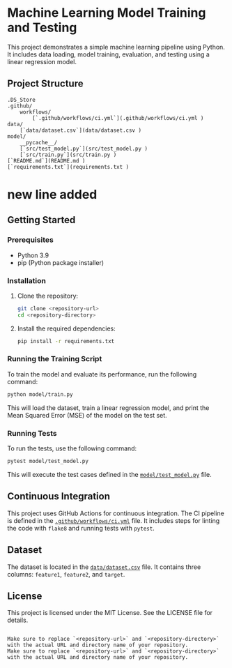# Machine Learning Model Training and Testing

This project demonstrates a simple machine learning pipeline using Python. It includes data loading, model training, evaluation, and testing using a linear regression model.

## Project Structure

```
.DS_Store
.github/
    workflows/
        [`.github/workflows/ci.yml`](.github/workflows/ci.yml )
data/
    [`data/dataset.csv`](data/dataset.csv )
model/
    __pycache__/
    [`src/test_model.py`](src/test_model.py )
    [`src/train.py`](src/train.py )
[`README.md`](README.md )
[`requirements.txt`](requirements.txt )
```

# new line added

## Getting Started

### Prerequisites

- Python 3.9
- pip (Python package installer)

### Installation

1. Clone the repository:

   ```sh
   git clone <repository-url>
   cd <repository-directory>
   ```

2. Install the required dependencies:
   ```sh
   pip install -r requirements.txt
   ```

### Running the Training Script

To train the model and evaluate its performance, run the following command:

```sh
python model/train.py
```

This will load the dataset, train a linear regression model, and print the Mean Squared Error (MSE) of the model on the test set.

### Running Tests

To run the tests, use the following command:

```sh
pytest model/test_model.py
```

This will execute the test cases defined in the [`model/test_model.py`](model/test_model.py) file.

## Continuous Integration

This project uses GitHub Actions for continuous integration. The CI pipeline is defined in the [`.github/workflows/ci.yml`](.github/workflows/ci.yml) file. It includes steps for linting the code with `flake8` and running tests with `pytest`.

## Dataset

The dataset is located in the [`data/dataset.csv`](data/dataset.csv) file. It contains three columns: `feature1`, `feature2`, and `target`.

## License

This project is licensed under the MIT License. See the LICENSE file for details.

```

Make sure to replace `<repository-url>` and `<repository-directory>` with the actual URL and directory name of your repository.
Make sure to replace `<repository-url>` and `<repository-directory>` with the actual URL and directory name of your repository.
```
